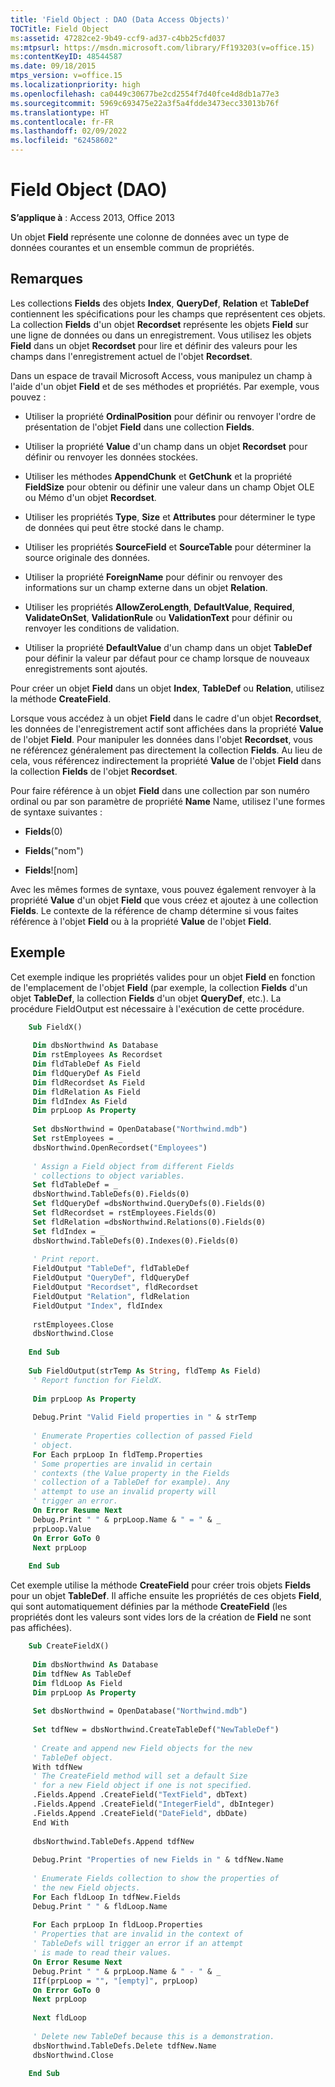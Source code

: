 ```yaml
---
title: 'Field Object : DAO (Data Access Objects)'
TOCTitle: Field Object
ms:assetid: 47282ce2-9b49-ccf9-ad37-c4bb25cfd037
ms:mtpsurl: https://msdn.microsoft.com/library/Ff193203(v=office.15)
ms:contentKeyID: 48544587
ms.date: 09/18/2015
mtps_version: v=office.15
ms.localizationpriority: high
ms.openlocfilehash: ca0449c30677be2cd2554f7d40fce4d8db1a77e3
ms.sourcegitcommit: 5969c693475e22a3f5a4fdde3473ecc33013b76f
ms.translationtype: HT
ms.contentlocale: fr-FR
ms.lasthandoff: 02/09/2022
ms.locfileid: "62458602"
---
```

# <a name="field-object-dao"></a>Field Object (DAO)

**S’applique à** : Access 2013, Office 2013

Un objet **Field** représente une colonne de données avec un type de données courantes et un ensemble commun de propriétés.

## <a name="remarks"></a>Remarques

Les collections **Fields** des objets **Index**, **QueryDef**, **Relation** et **TableDef** contiennent les spécifications pour les champs que représentent ces objets. La collection **Fields** d'un objet **Recordset** représente les objets **Field** sur une ligne de données ou dans un enregistrement. Vous utilisez les objets **Field** dans un objet **Recordset** pour lire et définir des valeurs pour les champs dans l'enregistrement actuel de l'objet **Recordset**.

Dans un espace de travail Microsoft Access, vous manipulez un champ à l'aide d'un objet **Field** et de ses méthodes et propriétés. Par exemple, vous pouvez :

  - Utiliser la propriété **OrdinalPosition** pour définir ou renvoyer l'ordre de présentation de l'objet **Field** dans une collection **Fields**.

  - Utiliser la propriété **Value** d'un champ dans un objet **Recordset** pour définir ou renvoyer les données stockées.

  - Utiliser les méthodes **AppendChunk** et **GetChunk** et la propriété **FieldSize** pour obtenir ou définir une valeur dans un champ Objet OLE ou Mémo d'un objet **Recordset**.

  - Utiliser les propriétés **Type**, **Size** et **Attributes** pour déterminer le type de données qui peut être stocké dans le champ.

  - Utiliser les propriétés **SourceField** et **SourceTable** pour déterminer la source originale des données.

  - Utiliser la propriété **ForeignName** pour définir ou renvoyer des informations sur un champ externe dans un objet **Relation**.

  - Utiliser les propriétés **AllowZeroLength**, **DefaultValue**, **Required**, **ValidateOnSet**, **ValidationRule** ou **ValidationText** pour définir ou renvoyer les conditions de validation.

  - Utiliser la propriété **DefaultValue** d'un champ dans un objet **TableDef** pour définir la valeur par défaut pour ce champ lorsque de nouveaux enregistrements sont ajoutés.

Pour créer un objet **Field** dans un objet **Index**, **TableDef** ou **Relation**, utilisez la méthode **CreateField**.

Lorsque vous accédez à un objet **Field** dans le cadre d'un objet **Recordset**, les données de l'enregistrement actif sont affichées dans la propriété **Value** de l'objet **Field**. Pour manipuler les données dans l'objet **Recordset**, vous ne référencez généralement pas directement la collection **Fields**. Au lieu de cela, vous référencez indirectement la propriété **Value** de l'objet **Field** dans la collection **Fields** de l'objet **Recordset**.

Pour faire référence à un objet **Field** dans une collection par son numéro ordinal ou par son paramètre de propriété **Name** Name, utilisez l'une formes de syntaxe suivantes :

- **Fields**(0)

- **Fields**("nom")

- **Fields**\!\[nom\]

Avec les mêmes formes de syntaxe, vous pouvez également renvoyer à la propriété **Value** d'un objet **Field** que vous créez et ajoutez à une collection **Fields**. Le contexte de la référence de champ détermine si vous faites référence à l'objet **Field** ou à la propriété **Value** de l'objet **Field**.

## <a name="example"></a>Exemple

Cet exemple indique les propriétés valides pour un objet **Field** en fonction de l'emplacement de l'objet **Field** (par exemple, la collection **Fields** d'un objet **TableDef**, la collection **Fields** d'un objet **QueryDef**, etc.). La procédure FieldOutput est nécessaire à l'exécution de cette procédure.

```vb
    Sub FieldX() 
     
     Dim dbsNorthwind As Database 
     Dim rstEmployees As Recordset 
     Dim fldTableDef As Field 
     Dim fldQueryDef As Field 
     Dim fldRecordset As Field 
     Dim fldRelation As Field 
     Dim fldIndex As Field 
     Dim prpLoop As Property 
     
     Set dbsNorthwind = OpenDatabase("Northwind.mdb") 
     Set rstEmployees = _ 
     dbsNorthwind.OpenRecordset("Employees") 
     
     ' Assign a Field object from different Fields 
     ' collections to object variables. 
     Set fldTableDef = _ 
     dbsNorthwind.TableDefs(0).Fields(0) 
     Set fldQueryDef =dbsNorthwind.QueryDefs(0).Fields(0) 
     Set fldRecordset = rstEmployees.Fields(0) 
     Set fldRelation =dbsNorthwind.Relations(0).Fields(0) 
     Set fldIndex = _ 
     dbsNorthwind.TableDefs(0).Indexes(0).Fields(0) 
     
     ' Print report. 
     FieldOutput "TableDef", fldTableDef 
     FieldOutput "QueryDef", fldQueryDef 
     FieldOutput "Recordset", fldRecordset 
     FieldOutput "Relation", fldRelation 
     FieldOutput "Index", fldIndex 
     
     rstEmployees.Close 
     dbsNorthwind.Close 
     
    End Sub 
     
    Sub FieldOutput(strTemp As String, fldTemp As Field) 
     ' Report function for FieldX. 
     
     Dim prpLoop As Property 
     
     Debug.Print "Valid Field properties in " & strTemp 
     
     ' Enumerate Properties collection of passed Field 
     ' object. 
     For Each prpLoop In fldTemp.Properties 
     ' Some properties are invalid in certain 
     ' contexts (the Value property in the Fields 
     ' collection of a TableDef for example). Any 
     ' attempt to use an invalid property will 
     ' trigger an error. 
     On Error Resume Next 
     Debug.Print " " & prpLoop.Name & " = " & _ 
     prpLoop.Value 
     On Error GoTo 0 
     Next prpLoop 
     
    End Sub 
```


Cet exemple utilise la méthode **CreateField** pour créer trois objets **Fields** pour un objet **TableDef**. Il affiche ensuite les propriétés de ces objets **Field**, qui sont automatiquement définies par la méthode **CreateField** (les propriétés dont les valeurs sont vides lors de la création de **Field** ne sont pas affichées).

```vb
    Sub CreateFieldX() 
     
     Dim dbsNorthwind As Database 
     Dim tdfNew As TableDef 
     Dim fldLoop As Field 
     Dim prpLoop As Property 
     
     Set dbsNorthwind = OpenDatabase("Northwind.mdb") 
     
     Set tdfNew = dbsNorthwind.CreateTableDef("NewTableDef") 
     
     ' Create and append new Field objects for the new 
     ' TableDef object. 
     With tdfNew 
     ' The CreateField method will set a default Size 
     ' for a new Field object if one is not specified. 
     .Fields.Append .CreateField("TextField", dbText) 
     .Fields.Append .CreateField("IntegerField", dbInteger) 
     .Fields.Append .CreateField("DateField", dbDate) 
     End With 
     
     dbsNorthwind.TableDefs.Append tdfNew 
     
     Debug.Print "Properties of new Fields in " & tdfNew.Name 
     
     ' Enumerate Fields collection to show the properties of 
     ' the new Field objects. 
     For Each fldLoop In tdfNew.Fields 
     Debug.Print " " & fldLoop.Name 
     
     For Each prpLoop In fldLoop.Properties 
     ' Properties that are invalid in the context of 
     ' TableDefs will trigger an error if an attempt 
     ' is made to read their values. 
     On Error Resume Next 
     Debug.Print " " & prpLoop.Name & " - " & _ 
     IIf(prpLoop = "", "[empty]", prpLoop) 
     On Error GoTo 0 
     Next prpLoop 
     
     Next fldLoop 
     
     ' Delete new TableDef because this is a demonstration. 
     dbsNorthwind.TableDefs.Delete tdfNew.Name 
     dbsNorthwind.Close 
     
    End Sub
```
